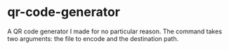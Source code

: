 # qr-code-generator

A QR code generator I made for no particular reason. The command takes two arguments: the file to encode and the destination path.
